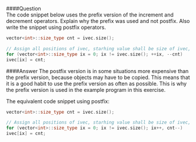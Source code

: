 ####Question  
The code snippet below uses the prefix version of the increment and decrement operators. Explain why the prefix was used and not postfix. Also write the snippet using postfix operators.  
```cpp
vector<int>::size_type cnt = ivec.size();

// Assign all positions of ivec, starhing value shall be size of ivec, continue counting downwards to 1.
for (vector<int>::size_type ix = 0; ix != ivec.size(); ++ix, --cnt)
ivec[ix] = cnt;
```
####Answer
The postfix version is in some situations more expensive than the prefix version, because objects may have to be copied. This means that it is a good habit to use the prefix version as often as possible. This is why the prefix version is used in the example program in this exercise.  

The equivalent code snippet using postfix: 
```cpp
vector<int>::size_type cnt = ivec.size();

// Assign all positions of ivec, starhing value shall be size of ivec, continue counting downwards to 1.
for (vector<int>::size_type ix = 0; ix != ivec.size(); ix++, cnt--)
ivec[ix] = cnt;
```
